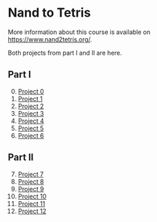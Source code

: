 # Nand to Tetris

More information about this course is available on https://www.nand2tetris.org/.

Both projects from part I and II are here.

## Part I

0. [Project 0](https://github.com/gpm22/ossu-projects/tree/main/Nand2Tetris/nand2tetris/projects/00)
1. [Project 1](https://github.com/gpm22/ossu-projects/tree/main/Nand2Tetris/nand2tetris/projects/01)
2. [Project 2](https://github.com/gpm22/ossu-projects/tree/main/Nand2Tetris/nand2tetris/projects/02)
3. [Project 3](https://github.com/gpm22/ossu-projects/tree/main/Nand2Tetris/nand2tetris/projects/03)
4. [Project 4](https://github.com/gpm22/ossu-projects/tree/main/Nand2Tetris/nand2tetris/projects/04)
5. [Project 5](https://github.com/gpm22/ossu-projects/tree/main/Nand2Tetris/nand2tetris/projects/05)
6. [Project 6](https://github.com/gpm22/ossu-projects/tree/main/Nand2Tetris/nand2tetris/projects/06)

## Part II

7. [Project 7](https://github.com/gpm22/ossu-projects/tree/main/Nand2Tetris/nand2tetris/projects/07)
8. [Project 8](https://github.com/gpm22/ossu-projects/tree/main/Nand2Tetris/nand2tetris/projects/08)
9. [Project 9](https://github.com/gpm22/ossu-projects/tree/main/Nand2Tetris/nand2tetris/projects/09)
10. [Project 10](https://github.com/gpm22/ossu-projects/tree/main/Nand2Tetris/nand2tetris/projects/10)
11. [Project 11](https://github.com/gpm22/ossu-projects/tree/main/Nand2Tetris/nand2tetris/projects/11)
12. [Project 12](https://github.com/gpm22/ossu-projects/tree/main/Nand2Tetris/nand2tetris/projects/12)